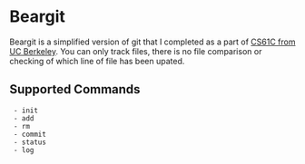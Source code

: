 # Beargit
Beargit is a simplified version of git that I completed as a part of [CS61C from UC Berkeley](http://inst.eecs.berkeley.edu/~cs61c/sp15/hw/01/hw1.html). You can only track files, there is no file comparison or checking of which line of file has been upated. 

## Supported Commands

```
 - init
 - add
 - rm
 - commit
 - status
 - log
```

